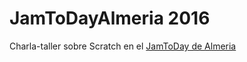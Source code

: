 # JamToDayAlmeria 2016

Charla-taller sobre Scratch en el [JamToDay de Almeria](http://www.jamtodayalmeria.com/formacion-jamtoday-almeria/)
